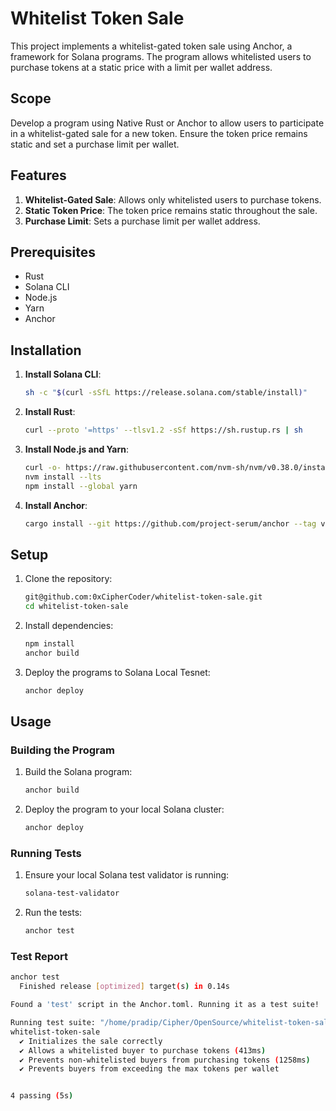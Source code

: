# Whitelist Token Sale

This project implements a whitelist-gated token sale using Anchor, a framework for Solana programs. The program allows whitelisted users to purchase tokens at a static price with a limit per wallet address.

## Scope

Develop a program using Native Rust or Anchor to allow users to participate in a whitelist-gated sale for a new token. Ensure the token price remains static and set a purchase limit per wallet.

## Features

1. **Whitelist-Gated Sale**: Allows only whitelisted users to purchase tokens.
2. **Static Token Price**: The token price remains static throughout the sale.
3. **Purchase Limit**: Sets a purchase limit per wallet address.

## Prerequisites

- Rust
- Solana CLI
- Node.js
- Yarn
- Anchor

## Installation

1. **Install Solana CLI**:
    ```sh
    sh -c "$(curl -sSfL https://release.solana.com/stable/install)"
    ```

2. **Install Rust**:
    ```sh
    curl --proto '=https' --tlsv1.2 -sSf https://sh.rustup.rs | sh
    ```

3. **Install Node.js and Yarn**:
    ```sh
    curl -o- https://raw.githubusercontent.com/nvm-sh/nvm/v0.38.0/install.sh | bash
    nvm install --lts
    npm install --global yarn
    ```

4. **Install Anchor**:
    ```sh
    cargo install --git https://github.com/project-serum/anchor --tag v0.19.0 anchor-cli --locked
    ```

## Setup


1. Clone the repository:
    ```sh
    git@github.com:0xCipherCoder/whitelist-token-sale.git
    cd whitelist-token-sale
    ```

2. Install dependencies:
    ```sh
    npm install
    anchor build
    ```

3. Deploy the programs to Solana Local Tesnet:
    ```sh
    anchor deploy
    ```

## Usage

### Building the Program

1. Build the Solana program:
    ```sh
    anchor build
    ```

2. Deploy the program to your local Solana cluster:
    ```sh
    anchor deploy
    ```

### Running Tests

1. Ensure your local Solana test validator is running:
    ```sh
    solana-test-validator
    ```

2. Run the tests:
    ```sh
    anchor test
    ```
### Test Report 

  ```sh 
anchor test
    Finished release [optimized] target(s) in 0.14s

Found a 'test' script in the Anchor.toml. Running it as a test suite!

Running test suite: "/home/pradip/Cipher/OpenSource/whitelist-token-sale/Anchor.toml"
  whitelist-token-sale
    ✔ Initializes the sale correctly
    ✔ Allows a whitelisted buyer to purchase tokens (413ms)
    ✔ Prevents non-whitelisted buyers from purchasing tokens (1258ms)
    ✔ Prevents buyers from exceeding the max tokens per wallet


  4 passing (5s)
```

